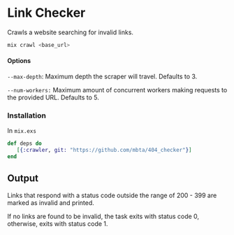 #  Link Checker
Crawls a website searching for invalid links.

```bash
mix crawl <base_url>
```

#### Options
`--max-depth`: Maximum depth the scraper will travel. Defaults to 3.

`--num-workers:` Maximum amount of concurrent workers making requests to the provided URL. Defaults to 5.

### Installation
In `mix.exs`
```elixir
def deps do
   [{:crawler, git: "https://github.com/mbta/404_checker"}]
end
```

## Output
Links that respond with a status code outside the range of 200 - 399 are marked as invalid and printed.

If no links are found to be invalid, the task exits with status code 0,
otherwise, exits with status code 1.
